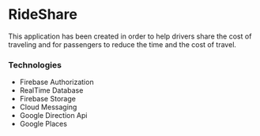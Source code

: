 # RideShare

This application has been created in order to help drivers share the cost of traveling
and for passengers to reduce the time and the cost of travel.

### Technologies
* Firebase Authorization
* RealTime Database
* Firebase Storage
* Cloud Messaging
* Google Direction Api
* Google Places

